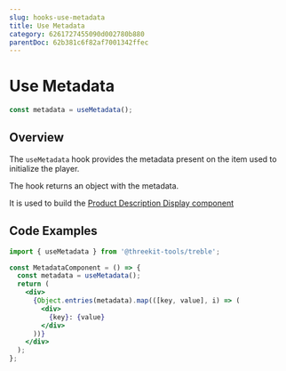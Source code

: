 ```yaml
---
slug: hooks-use-metadata
title: Use Metadata
category: 6261727455090d002780b880
parentDoc: 62b381c6f82af7001342ffec
---
```


# Use Metadata

```jsx
const metadata = useMetadata();
```

## Overview

The `useMetadata` hook provides the metadata present on the item used to initialize the player.

The hook returns an object with the metadata.

It is used to build the [Product Description Display component](display-product-description)

## Code Examples

```jsx
import { useMetadata } from '@threekit-tools/treble';

const MetadataComponent = () => {
  const metadata = useMetadata();
  return (
    <div>
      {Object.entries(metadata).map(([key, value], i) => (
        <div>
          {key}: {value}
        </div>
      ))}
    </div>
  );
};
```
